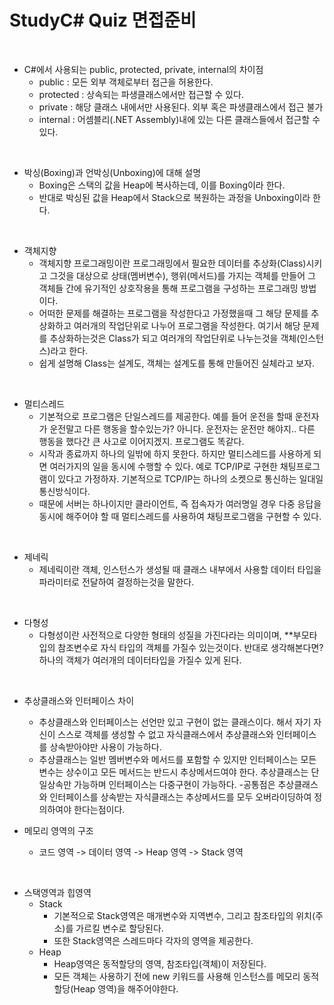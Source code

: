 # StudyC# Quiz 면접준비

<br/>

- C#에서 사용되는 public, protected, private, internal의 차이점
  - public : 모든 외부 객체로부터 접근을 허용한다.
  - protected : 상속되는 파생클래스에서만 접근할 수 있다.
  - private : 해당 클래스 내에서만 사용된다. 외부 혹은 파생클래스에서 접근 불가
  - internal : 어셈블리(.NET Assembly)내에 있는 다른 클래스들에서 접근할 수 있다.
  
<br/>

- 박싱(Boxing)과 언박싱(Unboxing)에 대해 설명
  - Boxing은 스택의 값을 Heap에 복사하는데, 이를 Boxing이라 한다.
  - 반대로 박싱된 값을 Heap에서 Stack으로 복원하는 과정을 Unboxing이라 한다.
  
<br/>

- 객체지향
  - 객체지향 프로그래밍이란 프로그래밍에서 필요한 데이터를 추상화(Class)시키고 그것을 대상으로 상태(멤버변수), 행위(메서드)를 가지는 객체를 만들어 그 객체들 간에 유기적인 상호작용을 통해 프로그램을 구성하는 프로그래밍 방법이다.
  - 어떠한 문제를 해결하는 프로그램을 작성한다고 가정했을때 그 해당 문제를 추상화하고 여러개의 작업단위로 나누어 프로그램을 작성한다. 여기서 해당 문제를 추상화하는것은 Class가 되고 여러개의 작업단위로 나누는것을 객체(인스턴스)라고 한다.
  - 쉽게 설명해 Class는 설계도, 객체는 설계도를 통해 만들어진 실체라고 보자.
  
<br/>

- 멀티스레드
  - 기본적으로 프로그램은 단일스레드를 제공한다. 예를 들어 운전을 할때 운전자가 운전말고 다른 행동을 할수있는가? 아니다. 운전자는 운전만 해야지.. 다른 행동을 했다간 큰 사고로 이어지겠지. 프로그램도 똑같다. 
  - 시작과 종료까지 하나의 일밖에 하지 못한다. 하지만 멀티스레드를 사용하게 되면 여러가지의 일을 동시에 수행할 수 있다. 예로 TCP/IP로 구현한 채팅프로그램이 있다고 가정하자. 기본적으로 TCP/IP는 하나의 소켓으로 통신하는 일대일 통신방식이다. 
  - 때문에 서버는 하나이지만 클라이언트, 즉 접속자가 여러명일 경우 다중 응답을 동시에 해주어야 할 때 멀티스레드를 사용하여 채팅프로그램을 구현할 수 있다.
  
<br/>

- 제네릭
  - 제네릭이란 객체, 인스턴스가 생성될 때 클래스 내부에서 사용할 데이터 타입을 파라미터로 전달하여 결정하는것을 말한다.
  
<br/>

- 다형성
  - 다형성이란 사전적으로 다양한 형태의 성질을 가진다라는 의미이며, **부모타입의 참조변수로 자식 타입의 객체를 가질수 있는것이다. 반대로 생각해본다면? 하나의 객체가 여러개의 데이터타입을 가질수 있게 된다.
  
<br/>

- 추상클래스와 인터페이스 차이
  - 추상클래스와 인터페이스는 선언만 있고 구현이 없는 클래스이다. 해서 자기 자신이 스스로 객체를 생성할 수 없고 자식클래스에서 추상클래스와 인터페이스를 상속받아야만 사용이 가능하다.
  - 추상클래스는 일반 멤버변수와 메서드를 포함할 수 있지만 인터페이스는 모든 변수는 상수이고 모든 메서드는 반드시 추상메서드여야 한다. 추상클래스는 단일상속만 가능하며 인터페이스는 다중구현이 가능하다. 
    -공통점은 추상클래스와 인터페이스를 상속받는 자식클래스는 추상메서드를 모두 오버라이딩하여 정의하여야 한다는점이다.
    
- 메모리 영역의 구조
  - 코드 영역 -> 데이터 영역 -> Heap 영역 -> Stack 영역
  
<br/>

- 스택영역과 힙영역
  - Stack
    - 기본적으로 Stack영역은 매개변수와 지역변수, 그리고 참조타입의 위치(주소)를 가르킬 변수로 할당된다.
    - 또한 Stack영역은 스레드마다 각자의 영역을 제공한다.
  - Heap
    - Heap영역은 동적할당의 영역, 참조타입(객체)이 저장된다.
    - 모든 객체는 사용하기 전에 new 키워드를 사용해 인스턴스를 메모리 동적할당(Heap 영역)을 해주어야한다.

<br/>

